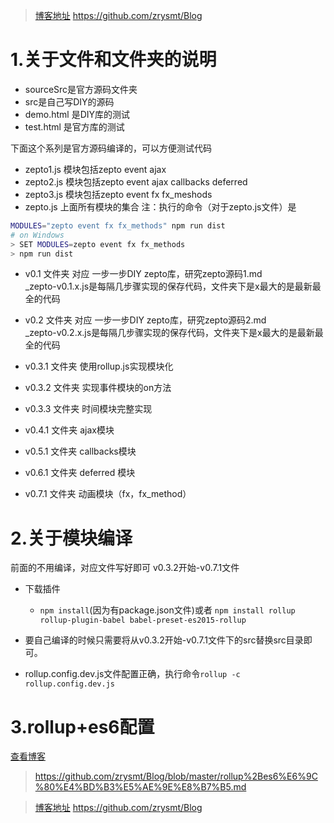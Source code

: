 > [博客地址](https://github.com/zrysmt/Blog)
> https://github.com/zrysmt/Blog

# 1.关于文件和文件夹的说明

- sourceSrc是官方源码文件夹
- src是自己写DIY的源码
- demo.html 是DIY库的测试    
- test.html 是官方库的测试 

下面这个系列是官方源码编译的，可以方便测试代码
- zepto1.js 模块包括zepto event ajax 
- zepto2.js 模块包括zepto event ajax callbacks deferred
- zepto3.js 模块包括zepto event fx fx_meshods
- zepto.js  上面所有模块的集合
注：执行的命令（对于zepto.js文件）是

```bash
MODULES="zepto event fx fx_methods" npm run dist
# on Windows
> SET MODULES=zepto event fx fx_methods
> npm run dist
```

+ v0.1 文件夹 对应  一步一步DIY zepto库，研究zepto源码1.md    
	_zepto-v0.1.x.js是每隔几步骤实现的保存代码，文件夹下是x最大的是最新最全的代码

+ v0.2 文件夹 对应  一步一步DIY zepto库，研究zepto源码2.md     
  _zepto-v0.2.x.js是每隔几步骤实现的保存代码，文件夹下是x最大的是最新最全的代码

+ v0.3.1 文件夹
   使用rollup.js实现模块化

+ v0.3.2 文件夹
	实现事件模块的on方法

+ v0.3.3 文件夹
	时间模块完整实现

+ v0.4.1 文件夹
    ajax模块

+ v0.5.1 文件夹
    callbacks模块

+ v0.6.1 文件夹
     deferred 模块

+ v0.7.1 文件夹
     动画模块（fx，fx_method）

# 2.关于模块编译
前面的不用编译，对应文件写好即可
v0.3.2开始-v0.7.1文件 
+ 下载插件
  - `npm install`(因为有package.json文件)或者 `npm install rollup rollup-plugin-babel babel-preset-es2015-rollup`

+ 要自己编译的时候只需要将从v0.3.2开始-v0.7.1文件下的src替换src目录即可。

+ rollup.config.dev.js文件配置正确，执行命令`rollup -c rollup.config.dev.js`

# 3.rollup+es6配置
[查看博客](https://github.com/zrysmt/Blog/blob/master/rollup%2Bes6%E6%9C%80%E4%BD%B3%E5%AE%9E%E8%B7%B5.md)

> https://github.com/zrysmt/Blog/blob/master/rollup%2Bes6%E6%9C%80%E4%BD%B3%E5%AE%9E%E8%B7%B5.md

> [博客地址](https://github.com/zrysmt/Blog)
> https://github.com/zrysmt/Blog